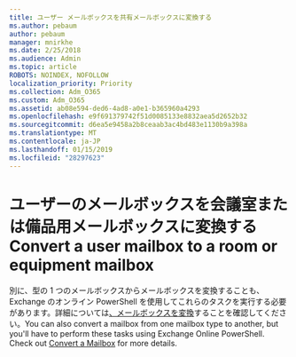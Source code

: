 ```yaml
---
title: ユーザー メールボックスを共有メールボックスに変換する
ms.author: pebaum
author: pebaum
manager: mnirkhe
ms.date: 2/25/2018
ms.audience: Admin
ms.topic: article
ROBOTS: NOINDEX, NOFOLLOW
localization_priority: Priority
ms.collection: Adm_O365
ms.custom: Adm_O365
ms.assetid: ab08e594-ded6-4ad8-a0e1-b365960a4293
ms.openlocfilehash: e9f691379742f51d0085133e8832aea5d2652b32
ms.sourcegitcommit: d6ea5e9458a2b8ceaab3ac4bd483e1130b9a398a
ms.translationtype: MT
ms.contentlocale: ja-JP
ms.lasthandoff: 01/15/2019
ms.locfileid: "28297623"
---
```

# <a name="convert-a-user-mailbox-to-a-room-or-equipment-mailbox"></a><span data-ttu-id="be871-102">ユーザーのメールボックスを会議室または備品用メールボックスに変換する</span><span class="sxs-lookup"><span data-stu-id="be871-102">Convert a user mailbox to a room or equipment mailbox</span></span>

<span data-ttu-id="be871-p101">別に、型の 1 つのメールボックスからメールボックスを変換することも、Exchange のオンライン PowerShell を使用してこれらのタスクを実行する必要があります。詳細については[、メールボックスを変換](https://go.microsoft.com/fwlink/p/?LinkId=832875)することを確認してください。</span><span class="sxs-lookup"><span data-stu-id="be871-p101">You can also convert a mailbox from one mailbox type to another, but you'll have to perform these tasks using Exchange Online PowerShell. Check out [Convert a Mailbox](https://go.microsoft.com/fwlink/p/?LinkId=832875) for more details.</span></span> 
  

